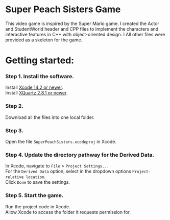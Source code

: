 # Super Peach Sisters Game
This video game is inspired by the Super Mario game. I created the Actor and StudentWorld header and CPP files to implement the characters and interactive features in C++ with object-oriented design. I All other files were provided as a skeleton for the game.

# Getting started:
### Step 1. Install the software.
Install [Xcode 14.2 or newer](https://developer.apple.com/download/all/?q=xcode).  
Install [XQuartz 2.8.1 or newer](https://www.xquartz.org/releases/index.html).

### Step 2.
Download all the files into one local folder.

### Step 3.
Open the file ```SuperPeachSisters.xcodeproj``` in Xcode.

### Step 4. Update the directory pathway for the Derived Data.
In Xcode, navigate to ```File``` > ```Project Settings...```  
For the ```Derived Data``` option, select in the dropdown options ```Project-relative location```.  
Click ```Done``` to save the settings.

### Step 5. Start the game.
Run the project code in Xcode.  
Allow Xcode to access the folder it requests permission for.
